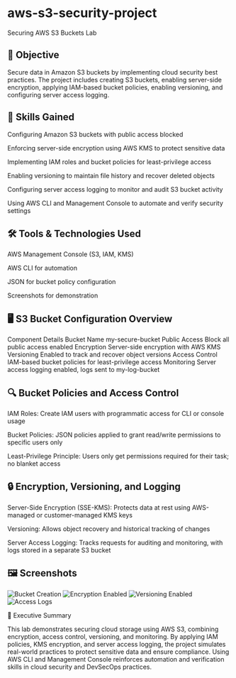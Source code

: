 # aws-s3-security-project
Securing AWS S3 Buckets Lab

## 📌 Objective

Secure data in Amazon S3 buckets by implementing cloud security best practices. The project includes creating S3 buckets, enabling server-side encryption, applying IAM-based bucket policies, enabling versioning, and configuring server access logging.

## 🧠 Skills Gained

Configuring Amazon S3 buckets with public access blocked

Enforcing server-side encryption using AWS KMS to protect sensitive data

Implementing IAM roles and bucket policies for least-privilege access

Enabling versioning to maintain file history and recover deleted objects

Configuring server access logging to monitor and audit S3 bucket activity

Using AWS CLI and Management Console to automate and verify security settings

## 🛠️ Tools & Technologies Used

AWS Management Console (S3, IAM, KMS)

AWS CLI for automation

JSON for bucket policy configuration

Screenshots for demonstration

## 🖥️ S3 Bucket Configuration Overview

Component	Details
Bucket Name	my-secure-bucket
Public Access	Block all public access enabled
Encryption	Server-side encryption with AWS KMS
Versioning	Enabled to track and recover object versions
Access Control	IAM-based bucket policies for least-privilege access
Monitoring	Server access logging enabled, logs sent to my-log-bucket

## 🔍 Bucket Policies and Access Control

IAM Roles: Create IAM users with programmatic access for CLI or console usage

Bucket Policies: JSON policies applied to grant read/write permissions to specific users only

Least-Privilege Principle: Users only get permissions required for their task; no blanket access

## 🔒 Encryption, Versioning, and Logging

Server-Side Encryption (SSE-KMS): Protects data at rest using AWS-managed or customer-managed KMS keys

Versioning: Allows object recovery and historical tracking of changes

Server Access Logging: Tracks requests for auditing and monitoring, with logs stored in a separate S3 bucket

## 🖼️ Screenshots


![Bucket Creation](screenshots/Bucket-Creation.png)
![Encryption Enabled](screenshots/Encryption.png)
![Versioning Enabled](screenshots/Versioning.png)
![Access Logs](screenshots/Access-Logs.png)

📄 Executive Summary

This lab demonstrates securing cloud storage using AWS S3, combining encryption, access control, versioning, and monitoring. By applying IAM policies, KMS encryption, and server access logging, the project simulates real-world practices to protect sensitive data and ensure compliance. Using AWS CLI and Management Console reinforces automation and verification skills in cloud security and DevSecOps practices.
